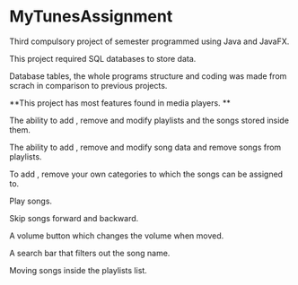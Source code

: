 # MyTunesAssignment
Third compulsory project of semester programmed using Java and JavaFX.

This project required SQL databases to store data.

Database tables, the whole programs structure and coding was made from scrach in comparison to previous projects.





**This project has most features found in media players. **

The ability to add , remove and modify playlists and the songs stored inside them.

The ability to add , remove and modify song data and remove songs from playlists.

To add , remove your own categories to which the songs can be assigned to.

Play songs.

Skip songs forward and backward.

A volume button which changes the volume when moved.

A search bar that filters out the song name.

Moving songs inside the playlists list.
